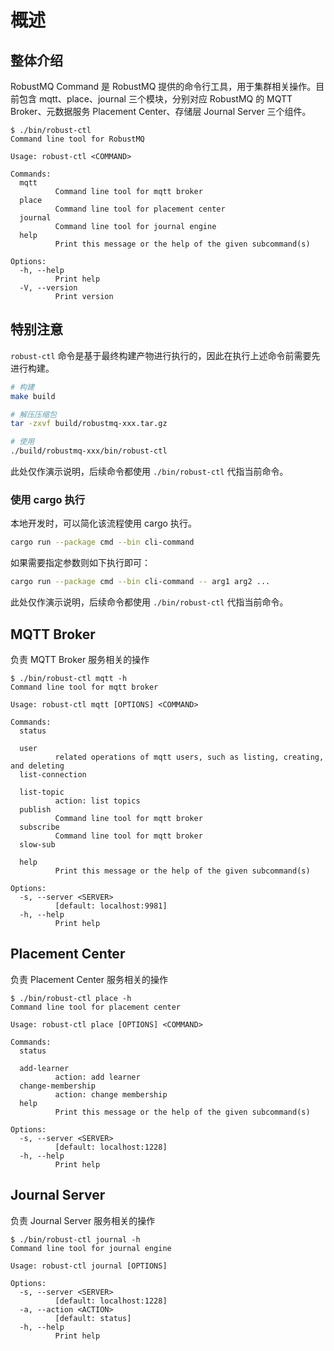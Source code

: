 # 概述

## 整体介绍

RobustMQ Command 是 RobustMQ 提供的命令行工具，用于集群相关操作。目前包含 mqtt、place、journal 三个模块，分别对应 RobustMQ 的 MQTT Broker、元数据服务 Placement Center、存储层 Journal Server 三个组件。

```
$ ./bin/robust-ctl
Command line tool for RobustMQ

Usage: robust-ctl <COMMAND>

Commands:
  mqtt
          Command line tool for mqtt broker
  place
          Command line tool for placement center
  journal
          Command line tool for journal engine
  help
          Print this message or the help of the given subcommand(s)

Options:
  -h, --help
          Print help
  -V, --version
          Print version
```

## 特别注意

`robust-ctl` 命令是基于最终构建产物进行执行的，因此在执行上述命令前需要先进行构建。

```bash
# 构建
make build

# 解压压缩包
tar -zxvf build/robustmq-xxx.tar.gz

# 使用
./build/robustmq-xxx/bin/robust-ctl
```

此处仅作演示说明，后续命令都使用 `./bin/robust-ctl` 代指当前命令。

### 使用 cargo 执行

本地开发时，可以简化该流程使用 cargo 执行。

```bash
cargo run --package cmd --bin cli-command
```

如果需要指定参数则如下执行即可：

```bash
cargo run --package cmd --bin cli-command -- arg1 arg2 ...
```

此处仅作演示说明，后续命令都使用 `./bin/robust-ctl` 代指当前命令。

## MQTT Broker

负责 MQTT Broker 服务相关的操作

```
$ ./bin/robust-ctl mqtt -h
Command line tool for mqtt broker

Usage: robust-ctl mqtt [OPTIONS] <COMMAND>

Commands:
  status

  user
          related operations of mqtt users, such as listing, creating, and deleting
  list-connection

  list-topic
          action: list topics
  publish
          Command line tool for mqtt broker
  subscribe
          Command line tool for mqtt broker
  slow-sub

  help
          Print this message or the help of the given subcommand(s)

Options:
  -s, --server <SERVER>
          [default: localhost:9981]
  -h, --help
          Print help
```

## Placement Center

负责 Placement Center 服务相关的操作

```
$ ./bin/robust-ctl place -h
Command line tool for placement center

Usage: robust-ctl place [OPTIONS] <COMMAND>

Commands:
  status

  add-learner
          action: add learner
  change-membership
          action: change membership
  help
          Print this message or the help of the given subcommand(s)

Options:
  -s, --server <SERVER>
          [default: localhost:1228]
  -h, --help
          Print help
```

## Journal Server

负责 Journal Server 服务相关的操作

```
$ ./bin/robust-ctl journal -h
Command line tool for journal engine

Usage: robust-ctl journal [OPTIONS]

Options:
  -s, --server <SERVER>
          [default: localhost:1228]
  -a, --action <ACTION>
          [default: status]
  -h, --help
          Print help
```
